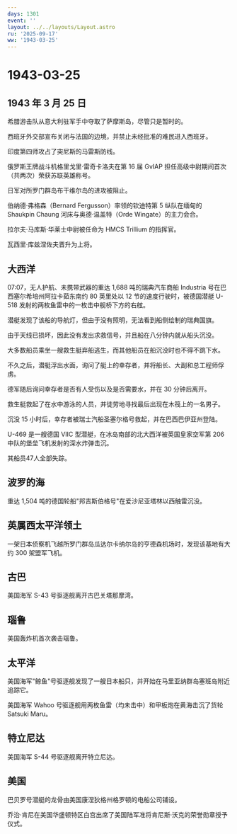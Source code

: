 ```yaml
---
days: 1301
event: ''
layout: ../../layouts/Layout.astro
ru: '2025-09-17'
ww: '1943-03-25'
---
```


# 1943-03-25

## 1943 年 3 月 25 日

希腊游击队从意大利驻军手中夺取了萨摩斯岛，尽管只是暂时的。

西班牙外交部宣布关闭与法国的边境，并禁止未经批准的难民进入西班牙。

印度第四师攻占了突尼斯的马雷斯防线。

俄罗斯王牌战斗机格里戈里·雷奇卡洛夫在第 16 届 GvIAP
担任高级中尉期间首次（共两次）荣获苏联英雄称号。

日军对所罗门群岛布干维尔岛的进攻被阻止。

伯纳德·弗格森（Bernard Fergusson）率领的钦迪特第 5 纵队在缅甸的 Shaukpin
Chaung 河床与奥德·温盖特（Orde Wingate）的主力会合。

拉尔夫·马库斯·华莱士中尉被任命为 HMCS Trillium 的指挥官。

瓦西里·库兹涅佐夫晋升为上将。

## 大西洋

07:07，无人护航、未携带武器的重达 1,688 吨的瑞典汽车商船 Industria
号在巴西塞尔希培州阿拉卡茹东南约 80 英里处以 12
节的速度行驶时，被德国潜艇 U-518
发射的两枚鱼雷中的一枚击中舰桥下方的右舷。

潜艇发现了该船的导航灯，但由于没有照明，无法看到船侧绘制的瑞典国旗。

由于天线已损坏，因此没有发出求救信号，并且船在八分钟内就从船头沉没。

大多数船员乘坐一艘救生艇弃船逃生，而其他船员在船沉没时也不得不跳下水。

不久之后，潜艇浮出水面，询问了艇上的幸存者，并将船长、大副和总工程师俘虏。

德军随后询问幸存者是否有人受伤以及是否需要水，并在 30 分钟后离开。

救生艇救起了在水中游泳的人员，并徒劳地寻找最后出现在木筏上的一名男子。

沉没 15 小时后，幸存者被瑞士汽船圣塞尔格号救起，并在巴西巴伊亚州登陆。

U-469 是一艘德国 VIIC 型潜艇，在冰岛南部的北大西洋被英国皇家空军第 206
中队的堡垒飞机发射的深水炸弹击沉。

其船员47人全部失踪。

## 波罗的海

重达 1,504 吨的德国轮船"邦吉斯伯格号"在爱沙尼亚塔林以西触雷沉没。

## 英属西太平洋领土

一架日本侦察机飞越所罗门群岛瓜达尔卡纳尔岛的亨德森机场时，发现该基地有大约
300 架盟军飞机。

## 古巴

美国海军 S-43 号驱逐舰离开古巴关塔那摩湾。

## 瑙鲁

美国轰炸机首次袭击瑙鲁。

## 太平洋

美国海军"鲸鱼"号驱逐舰发现了一艘日本船只，并开始在马里亚纳群岛塞班岛附近追踪它。

美国海军 Wahoo 号驱逐舰用两枚鱼雷（均未击中）和甲板炮在黄海击沉了货轮
Satsuki Maru。

## 特立尼达

美国海军 S-44 号驱逐舰离开特立尼达。

## 美国

巴贝罗号潜艇的龙骨由美国康涅狄格州格罗顿的电船公司铺设。

乔治·肯尼在美国华盛顿特区白宫出席了美国陆军准将肯尼斯·沃克的荣誉勋章授予仪式。